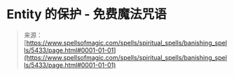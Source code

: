 <!--yml

category: 未分类

date: 2024-06-12 18:39:34

-->

# Entity 的保护 - 免费魔法咒语

> 来源：[https://www.spellsofmagic.com/spells/spiritual_spells/banishing_spells/5433/page.html#0001-01-01](https://www.spellsofmagic.com/spells/spiritual_spells/banishing_spells/5433/page.html#0001-01-01)
